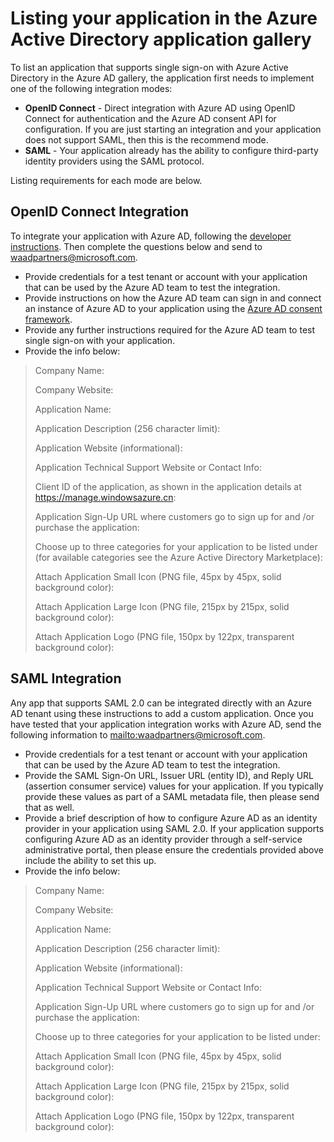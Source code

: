 <properties
    pageTitle="Listing your application in the Azure Active Directory application gallery"
    description="How to list an application that supports single sign-on in the Azure Active Directory gallery | Azure"
    services="active-directory"
    documentationcenter="dev-center-name"
    author="bryanla"
    manager="mbaldwin"
    editor="" />
<tags
    ms.assetid="820acdb7-d316-4c3b-8de9-79df48ba3b06"
    ms.service="active-directory"
    ms.devlang="na"
    ms.topic="article"
    ms.tgt_pltfrm="na"
    ms.workload="identity"
    ms.date="01/07/2017"
    wacn.date=""
    ms.author="mbaldwin" />

# Listing your application in the Azure Active Directory application gallery
To list an application that supports single sign-on with Azure Active Directory in the Azure AD gallery, the application first needs to implement one of the following integration modes:

- **OpenID Connect** - Direct integration with Azure AD using OpenID Connect for authentication and the Azure AD consent API for configuration. If you are just starting an integration and your application does not support SAML, then this is the recommend mode.
- **SAML** - Your application already has the ability to configure third-party identity providers using the SAML protocol.

Listing requirements for each mode are below.

## OpenID Connect Integration
To integrate your application with Azure AD, following the [developer instructions](/documentation/articles/active-directory-authentication-scenarios/). Then complete the questions below and send to waadpartners@microsoft.com.

- Provide credentials for a test tenant or account with your application that can be used by the Azure AD team to test the integration.  
- Provide instructions on how the Azure AD team can sign in and connect an instance of Azure AD to your application using the [Azure AD consent framework](/documentation/articles/active-directory-integrating-applications/#overview-of-the-consent-framework/). 
- Provide any further instructions required for the Azure AD team to test single sign-on with your application. 
- Provide the info below:

> Company Name:
> 
> Company Website:
> 
> Application Name:
> 
> Application Description (256 character limit):
> 
> Application Website (informational):
> 
> Application Technical Support Website or Contact Info:
> 
> Client ID of the application, as shown in the application details at https://manage.windowsazure.cn:
> 
> Application Sign-Up URL where customers go to sign up for and /or purchase the application:
> 
> Choose up to three categories for your application to be listed under (for available categories see the Azure Active Directory Marketplace):
> 
> Attach Application Small Icon (PNG file, 45px by 45px, solid background color):
> 
> Attach Application Large Icon (PNG file, 215px by 215px, solid background color):
> 
> Attach Application Logo (PNG file, 150px by 122px, transparent background color):
> 
> 

## SAML Integration
Any app that supports SAML 2.0 can be integrated directly with an Azure AD tenant using these instructions to add a custom application. Once you have tested that your application integration works with Azure AD, send the following information to <mailto:waadpartners@microsoft.com>.

- Provide credentials for a test tenant or account with your application that can be used by the Azure AD team to test the integration.  
- Provide the SAML Sign-On URL, Issuer URL (entity ID), and Reply URL (assertion consumer service) values for your application. If you typically provide these values as part of a SAML metadata file, then please send that as well.
- Provide a brief description of how to configure Azure AD as an identity provider in your application using SAML 2.0. If your application supports configuring Azure AD as an identity provider through a self-service administrative portal, then please ensure the credentials provided above include the ability to set this up.
- Provide the info below:

> Company Name:
> 
> Company Website:
> 
> Application Name:
> 
> Application Description (256 character limit):
> 
> Application Website (informational):
> 
> Application Technical Support Website or Contact Info:
> 
> Application Sign-Up URL where customers go to sign up for and /or purchase the application:
> 
> Choose up to three categories for your application to be listed under:
> 
> Attach Application Small Icon (PNG file, 45px by 45px, solid background color):
> 
> Attach Application Large Icon (PNG file, 215px by 215px, solid background color):
> 
> Attach Application Logo (PNG file, 150px by 122px, transparent background color):
> 
> 

